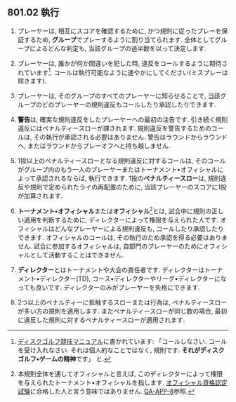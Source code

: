 ## 801.02 執行

1. プレーヤーは,
相互にスコアを確認するために,
かつ規則に従ったプレーを保証するため,
**グループ**でプレーするように割り当てられます.
全体としてグループによるどんな判定も,
当該グループの過半数を以って決定します.

1. プレーヤーは,
誰かが何か間違いを犯した時,
違反をコールするように期待されています[^1].
コールは執行可能なように速やかにしてください(ミスプレーは除きます).

1. プレーヤーは,
そのグループのすべてのプレーヤーに知らせることで,
当該グループのどのプレーヤーの規則違反もコールしたり承認したりできます.

1. **警告**は,
確実な規則違反をしたプレーヤーへの最初の注告です.
引き続く規則違反にはペナルティースローが課されます.
規則違反を警告するためのコールは,
その執行が承認される必要はありません.
警告はラウンドからラウンドへ,
またはラウンドからプレーオフへと持ち越しません.

1. 1投以上のペナルティースローとなる規則違反に対するコールは,
そのコールがグループ内のもう一人のプレーヤーまたはトーナメント•オフィシャルによって承認されるならば,
執行できます.
1投の**ペナルティースロー**は,
規則違反や規則で定められたライの再配置のために,
当該プレーヤーのスコアに1投が加算されます.

1. **トーナメント•オフィシャル**または**オフィシャル**[^2]とは,
試合中に規則の正しい適用を判断するために,
ディレクターによって権限を与えられた人です.
オフィシャルはどんなプレーヤーによる規則違反も,
コールしたり承認したりできます.
オフィシャルのコールは,
その執行のため承認を得る必要はありません.
試合に参加するオフィシャルは,
自部門のプレーヤーのためにオフィシャルとして活動することはできません.

1. **ディレクター**とはトーナメントや大会の責任者です.
ディレクターはトーナメント•ディレクター(TD),
コース•ディレクターやリーグ•ディレクターになっても良いです.
ディレクターのみがプレーヤーを失格にできます.

1. 2つ以上のペナルティーに抵触するスローまたは行為は,
ペナルティースローが多い方の規則を適用します.
またペナルティースローが同じ数の場合,
最初に違反した規則に対するペナルティースローが適用されます.




[^1]: [ディスクゴルフ競技マニュアル](http://www.jpdga.jp/dgcm.php)に書かれています:
「コールしなさい.
コールを受け入れなさい.
それは個人的なことではなく,
規則です.
**それがディスクゴルフ•ゲームの精神**です」
と.

[^2]: 本規則全体を通してオフィシャルと言えば,
このディレクターによって権限を与えられたトーナメント•オフィシャルを指します.
[オフィシャル資格認定試験](http://www.jpdga.jp/members_official.php)に合格した人と言う意味ではありません.
[QA-APP-8](qa-app)参照.
